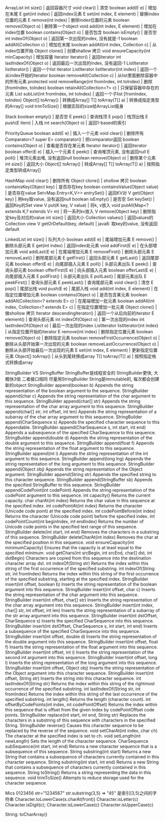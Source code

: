 ArrayList
int size()                                             | 返回容器尺寸
void clear()                                           | 清空
boolean add(E e)                                       | 增加在末尾
E get(int index)                                       | 返回index元素
E set(int index, E element)                            | 替换index位置的元素
E remove(int index)                                    | 删除index位置的元素
boolean remove(Object o)                               | 删除第一个object
void add(int index, E element)                         | 增加在index位置
boolean contains(Object o)                             | 是否包含
boolean isEmpty()                                      | 是否空
int indexOf(Object o)                                  | 返回第一次出现的index, 没有就是-1
boolean addAll(Collection<? extends E> c)              | 增加在末尾
boolean addAll(int index, Collection<? extends E> c)   | 从index位置开始
Object clone()                                         | 创建shallow 拷贝
void ensureCapacity(int minCapacity)                   | 增加容量
Iterator<E> iterator()                                 | 返回iterator
int lastIndexOf(Object o)                              | 返回最后一次出现的index, 没有返回-1
ListIterator<E> listIterator()                         | 返回一个list iterator
ListIterator<E> listIterator(int index)                | 返回一个从index开始的iterator
boolean removeAll(Collection<?> c)                     | 从list里面删除容器中的所有元素
protected void removeRange(int fromIndex, int toIndex) | 删除[fromIndex, toIndex)
boolean retainAll(Collection<?> c)                     | 只保留容器中存在的元素 
List<E> subList(int fromIndex, int toIndex)            | 返回一个子list [fromIndex, toIndex)
Object[] toArray()                                     | 转换成Array[]
<T> T[]  toArray(T[] a)                                | 转换成指定类型的Array[]
void trimToSize()                                      | 根据实际的size给ArrayList瘦身

Stack
boolean empty()      | 是否空
E peek()             | 查询栈顶
E pop()              | 栈顶出栈
E push(E item)       | 入栈
int search(Object o) | 返回1-based的索引

PriorityQueue
boolean add(E e)                   | 插入一个元素
void clear()                       | 删除所有
Comparator<? super E> comparator() | 把comparator返回
boolean contains(Object o)         | 查看是否存在某元素
Iterator<E> iterator()             | 返回iterator
boolean offer(E e)                 | 插入一个元素
E peek()                           | 查询堆顶元素, 没有返回null
E poll()                           | 堆顶元素出堆, 没有返回null
boolean remove(Object o)           | 删除某个元素
int size()                         | 返回大小
Object[] toArray()                 | 转成Array[]
<T> T[] toArray(T[] a)             | 按照指定类型转成Array[]

HashMap
void clear()                                 | 删除所有
Object clone()                               | shollow 拷贝
boolean containsKey(Object key)              | 是否存在key
boolean containsValue(Object value)          | 是否存在value
Set<Map.Entry<K,V>> entrySet()               | 返回KV对
V get(Object key)                            | 用key取value, 没有返回null
boolean isEmpty()                            | 是否空
Set<K> keySet()                              | 返回Key的Set view
V put(K key, V value)                        | 将k, v放入
void putAll(Map<? extends K,? extends V> m)  | 将一系列kv放入
V remove(Object key)                         | 删除指定key及对应的value
int size()                                   | 返回大小
Collection<V> values()                       | 返回values的Collection view
V getOrDefault(key, default)                 | java8: 取key的value, 没有返回default

LinkedList
int size()                                           | 队列大小
boolean add(E e)                                     | 尾端增加元素
E remove()                                           | 删除头部元素
E get(int index)                                     | 返回index处元素
void addFirst(E e)                                   | 在头部增加元素
void addLast(E e)                                    | 在尾端增加元素
E removeFirst()                                      | 删除头部元素
E removeLast()                                       | 删除尾部元素
E getFirst()                                         | 返回头部元素
E getLast()                                          | 返回尾部元素
boolean offer(E e)                                   | 向尾部插入元素
E poll()                                             | 头部元素出队
E peek()                                             | 查询头部元素
boolean offerFirst(E e)                              | 向头部插入元素
boolean offerLast(E e)                               | 向尾部插入元素
E pollFirst()                                        | 头部元素出队
E pollLast()                                         | 尾部元素出队
E peekFirst()                                        | 查询头部元素
E peekLast()                                         | 查询尾部元素
void clear()                                         | 清空
E pop()                                              | 尾部出栈
void push(E e)                                       | 尾部入栈
void add(int index, E element)                       | 在指定位置增加元素
boolean contains(Object o)                           | 是否包含某元素
boolean addAll(Collection<? extends E> c)            | 在尾端增加一批元素
boolean addAll(int index, Collection<? extends E> c) | 在指定位置增加一批元素
Object clone()                                       | 做shollow 拷贝
Iterator<E> descendingIterator()                     | 返回一个从后向前的iterator
E element()                                          | 查询头部元素
int indexOf(Object o)                                | 第一次出现的index
int lastIndexOf(Object o)                            | 最后一次出现的index
ListIterator<E>  listIterator(int index)             | 从指定位置开始的iterator
E remove(int index)                                  | 删除指定位置元素
boolean remove(Object o)                             | 删除指定元素
boolean removeFirstOccurrence(Object o)              | 删除从头部开始第一次出现的元素
boolean removeLastOccurrence(Object o)               | 删除从头部开始最后一次出现的元素
E set(int index, E element)                          | 更新指定位置元素
Object[] toArray()                                   | 从头到尾转换成array
<T> T[] toArray(T[] a)                               | 按照指定格式转换成array

StringBuilder VS StringBuffer
StringBuffer是线程安全的
StringBuilder更快, 大概快3倍
二者接口相同
尽量用StringBuilder
String是immutable的, 每次都会创建新的object
StringBuilder append(boolean b) Appends the string representation of the boolean argument to the sequence.
StringBuilder append(char c) Appends the string representation of the char argument to this sequence.
StringBuilder append(char[] str) Appends the string representation of the char array argument to this sequence.
StringBuilder append(char[] str, int offset, int len) Appends the string representation of a subarray of the char array argument to this sequence.
StringBuilder append(CharSequence s) Appends the specified character sequence to this Appendable.
StringBuilder append(CharSequence s, int start, int end) Appends a subsequence of the specified CharSequence to this sequence.
StringBuilder append(double d) Appends the string representation of the double argument to this sequence.
StringBuilder append(float f) Appends the string representation of the float argument to this sequence.
StringBuilder append(int i) Appends the string representation of the int argument to this sequence.
StringBuilder append(long lng) Appends the string representation of the long argument to this sequence.
StringBuilder append(Object obj) Appends the string representation of the Object argument.
StringBuilder append(String str) Appends the specified string to this character sequence.
StringBuilder append(StringBuffer sb) Appends the specified StringBuffer to this sequence.
StringBuilder appendCodePoint(int codePoint) Appends the string representation of the codePoint argument to this sequence.
int capacity() Returns the current capacity.
char charAt(int index) Returns the char value in this sequence at the specified index.
int codePointAt(int index) Returns the character (Unicode code point) at the specified index.
int codePointBefore(int index) Returns the character (Unicode code point) before the specified index.
int codePointCount(int beginIndex, int endIndex) Returns the number of Unicode code points in the specified text range of this sequence.
StringBuilder delete(int start, int end) Removes the characters in a substring of this sequence.
StringBuilder deleteCharAt(int index) Removes the char at the specified position in this sequence.
void ensureCapacity(int minimumCapacity) Ensures that the capacity is at least equal to the specified minimum.
void getChars(int srcBegin, int srcEnd, char[] dst, int dstBegin) Characters are copied from this sequence into the destination character array dst.
int indexOf(String str) Returns the index within this string of the first occurrence of the specified substring.
int indexOf(String str, int fromIndex) Returns the index within this string of the first occurrence of the specified substring, starting at the specified index.
StringBuilder insert(int offset, boolean b) Inserts the string representation of the boolean argument into this sequence.
StringBuilder insert(int offset, char c) Inserts the string representation of the char argument into this sequence.
StringBuilder insert(int offset, char[] str) Inserts the string representation of the char array argument into this sequence.
StringBuilder insert(int index, char[] str, int offset, int len) Inserts the string representation of a subarray of the str array argument into this sequence.
StringBuilder insert(int dstOffset, CharSequence s) Inserts the specified CharSequence into this sequence.
StringBuilder insert(int dstOffset, CharSequence s, int start, int end) Inserts a subsequence of the specified CharSequence into this sequence.
StringBuilder insert(int offset, double d) Inserts the string representation of the double argument into this sequence.
StringBuilder insert(int offset, float f) Inserts the string representation of the float argument into this sequence.
StringBuilder insert(int offset, int i) Inserts the string representation of the second int argument into this sequence.
StringBuilder insert(int offset, long l) Inserts the string representation of the long argument into this sequence.
StringBuilder insert(int offset, Object obj) Inserts the string representation of the Object argument into this character sequence.
StringBuilder insert(int offset, String str) Inserts the string into this character sequence.
int lastIndexOf(String str) Returns the index within this string of the rightmost occurrence of the specified substring.
int lastIndexOf(String str, int fromIndex) Returns the index within this string of the last occurrence of the specified substring.
int length() Returns the length (character count).
int offsetByCodePoints(int index, int codePointOffset) Returns the index within this sequence that is offset from the given index by codePointOffset code points.
StringBuilder replace(int start, int end, String str) Replaces the characters in a substring of this sequence with characters in the specified String.
StringBuilder reverse() Causes this character sequence to be replaced by the reverse of the sequence.
void setCharAt(int index, char ch) The character at the specified index is set to ch.
void setLength(int newLength) Sets the length of the character sequence.
CharSequence subSequence(int start, int end) Returns a new character sequence that is a subsequence of this sequence.
String substring(int start) Returns a new String that contains a subsequence of characters currently contained in this character sequence.
String substring(int start, int end) Returns a new String that contains a subsequence of characters currently contained in this sequence.
String toString() Returns a string representing the data in this sequence.
void trimToSize() Attempts to reduce storage used for the character sequence.

Mics
     0123456
str="1234567"
str.substring(3,5) => "45" 是索引[3,5)之间的字符串
Character.toLowerCase(s.charAt(front)) 
Character.isLetter(c)
Character.isDigit(c);
Character.isLowerCase(c) 
Character.isUpperCase(c) 

String:
toCharArray()

